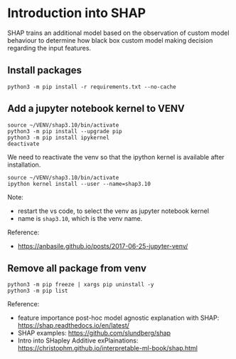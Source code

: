 # Introduction into SHAP

SHAP trains an additional model based on the observation of custom model behaviour to determine how black box custom model making decision regarding the input features.

## Install packages 
```
python3 -m pip install -r requirements.txt --no-cache
```

## Add a jupyter notebook kernel to VENV
```console
source ~/VENV/shap3.10/bin/activate
python3 -m pip install --upgrade pip
python3 -m pip install ipykernel
deactivate
```

We need to reactivate the venv so that the ipython kernel is available after installation.
```
source ~/VENV/shap3.10/bin/activate
ipython kernel install --user --name=shap3.10
```
Note: 
* restart the vs code, to select the venv as jupyter notebook kernel 
* name is `shap3.10`, which is the venv name.

Reference:
* https://anbasile.github.io/posts/2017-06-25-jupyter-venv/

## Remove all package from venv
```
python3 -m pip freeze | xargs pip uninstall -y
python3 -m pip list
```




Reference:
* feature importance post-hoc model agnostic explanation with SHAP: https://shap.readthedocs.io/en/latest/
* SHAP examples: https://github.com/slundberg/shap
* Intro into SHapley Additive exPlainations: https://christophm.github.io/interpretable-ml-book/shap.html
